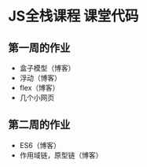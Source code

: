 # JS全栈课程 课堂代码

## 第一周的作业
- 盒子模型（博客）
- 浮动（博客）
- flex（博客）
- 几个小网页

## 第二周的作业
- ES6（博客）
- 作用域链，原型链（博客）


















